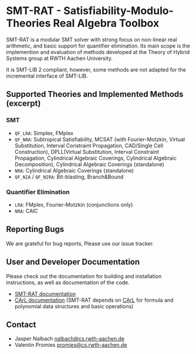 # SMT-RAT - Satisfiability-Modulo-Theories Real Algebra Toolbox

SMT-RAT is a modular SMT solver with strong focus on non-linear real arithmetic, and basic support for quantifier elimination. Its main scope is the implemention and evaluation of methods developed at the Theory of Hybrid Systems group at RWTH Aachen University. 

It is SMT-LIB 2 compliant, however, some methods are not adapted for the incremental interface of SMT-LIB. 

## Supported Theories and Implemented Methods (excerpt)

### SMT

* `QF_LRA`: Simplex, FMplex
* `QF_NRA`: Subtropical Satisfiability, MCSAT (with Fourier-Motzkin, Virtual Substitution, Interval Constraint Propagation, CAD/Single Cell Construction), DPLL(Virtual Substitution, Interval Constraint Propagation, Cylindrical Algebraic Coverings, Cylindrical Algebraic Decomposition), Cylindrical Algebraic Coverings (standalone)
* `NRA`: Cylindrical Algebraic Coverings (standalone)
* `QF_NIA` / `QF_NIRA`: Bit-blasting, Branch&Bound 

### Quantifier Elimination

* `LRA`: FMplex, Fourier-Motzkin (conjunctions only)
* `NRA`: CAlC


## Reporting Bugs

We are grateful for bug reports, 
Please use our issue tracker.

## User and Developer Documentation

Please check out the documentation for building and installation instructions, as well as documentation of the code.

* [SMT-RAT documentation](http://ths-rwth.github.io/smtrat)
* [CArL documentation](http://ths-rwth.github.io/carl) (SMT-RAT depends on [CArL](https://github.com/ths-rwth/carl) for formula and polynomial data structures and basic operations)

## Contact

* Jasper Nalbach <nalbach@cs.rwth-aachen.de>
* Valentin Promies <promies@cs.rwth-aachen.de>